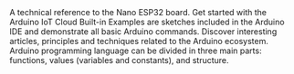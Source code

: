 <EssentialsColumn title="Tutorials for Nano 33 IoT">
<EssentialElement title="Nano ESP32 Cheat Sheet" type="tutorial" link="/tutorials/nano-esp32/cheat-sheet">
    A technical reference to the Nano ESP32 board.
  </EssentialElement>

<EssentialElement title="Arduino IoT Cloud" type="tutorial" link="/arduino-cloud/getting-started-with-the-arduino-iot-cloud">
    Get started with the Arduino IoT Cloud
  </EssentialElement>
</EssentialsColumn>

<EssentialsColumn title="Arduino Basics">
  <EssentialElement title="Built-in Examples" type="tutorial" link="/built-in-examples/">
    Built-in Examples are sketches included in the Arduino IDE and demonstrate all basic Arduino commands. 
  </EssentialElement>
  <EssentialElement title="Learn" type="resource" link="/learn">
    Discover interesting articles, principles and techniques related to the Arduino ecosystem.
  </EssentialElement>
  <EssentialElement title="Language References" type="resource" link="https://www.arduino.cc/reference/en/">
  Arduino programming language can be divided in three main parts: functions, values (variables and constants), and structure.
  </EssentialElement>
</EssentialsColumn>